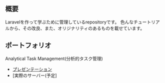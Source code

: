 ## 概要
Laravelを作って学ぶために管理しているrepositoryです。
色んなチュートリアルから、その改良、また、オリジナリティのあるものを載せています。

## ポートフォリオ
Analytical Task Management(分析的タスク管理)
- [プレゼンテーション](https://docs.google.com/presentation/d/1Hfrj91AuEr1y9MCnAJc6o-n58iqgy_Pcm0mw-R7xER4/edit#slide=id.g113c198b1c7_0_334)
- [実際のサーバー(予定]
